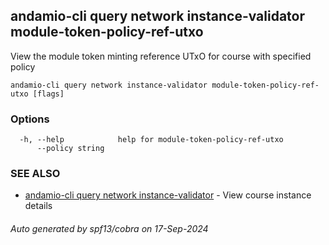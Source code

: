 ## andamio-cli query network instance-validator module-token-policy-ref-utxo

View the module token minting reference UTxO for course with specified policy

```
andamio-cli query network instance-validator module-token-policy-ref-utxo [flags]
```

### Options

```
  -h, --help            help for module-token-policy-ref-utxo
      --policy string   
```

### SEE ALSO

* [andamio-cli query network instance-validator](andamio-cli_query_network_instance-validator.md)	 - View course instance details

###### Auto generated by spf13/cobra on 17-Sep-2024
